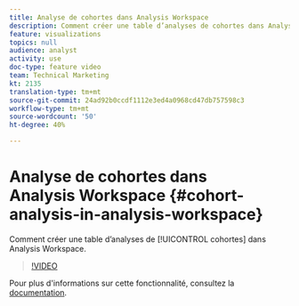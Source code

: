 ```yaml
---
title: Analyse de cohortes dans Analysis Workspace
description: Comment créer une table d’analyses de cohortes dans Analysis Workspace.
feature: visualizations
topics: null
audience: analyst
activity: use
doc-type: feature video
team: Technical Marketing
kt: 2135
translation-type: tm+mt
source-git-commit: 24ad92b0ccdf1112e3ed4a0968cd47db757598c3
workflow-type: tm+mt
source-wordcount: '50'
ht-degree: 40%

---
```



# Analyse de cohortes dans Analysis Workspace {#cohort-analysis-in-analysis-workspace}

Comment créer une table d’analyses de [!UICONTROL cohortes] dans Analysis Workspace.

>[!VIDEO](https://video.tv.adobe.com/v/23990/?quality=12)

Pour plus d&#39;informations sur cette fonctionnalité, consultez la [documentation](https://marketing.adobe.com/resources/help/fr_FR/analytics/analysis-workspace/cohort_analysis.html).
